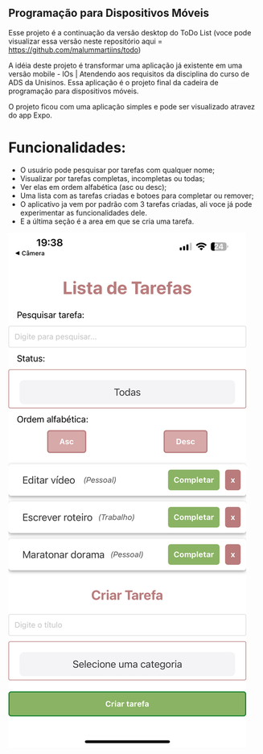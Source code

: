 ## Programação para Dispositivos Móveis 

Esse projeto é a continuação da versão desktop do ToDo List (voce pode visualizar essa versão neste repositório aqui = https://github.com/malummartiins/todo)

A idéia deste projeto é transformar uma aplicação já existente em uma versão mobile - IOs | Atendendo aos requisitos da disciplina do curso de ADS da Unisinos.
Essa aplicação é o projeto final da cadeira de programação para dispositivos móveis.

O projeto ficou com uma aplicação simples e pode ser visualizado atravez do app Expo.

# Funcionalidades:
- O usuário pode pesquisar por tarefas com qualquer nome;
- Visualizar por tarefas completas, incompletas ou todas;
- Ver elas em ordem alfabética (asc ou desc);
- Uma lista com as tarefas criadas e botoes para completar ou remover;
- O aplicativo ja vem por padrão com 3 tarefas criadas, ali voce já pode experimentar as funcionalidades dele.
- E a última seção é a area em que se cria uma tarefa.


![alt text](todoList.png)